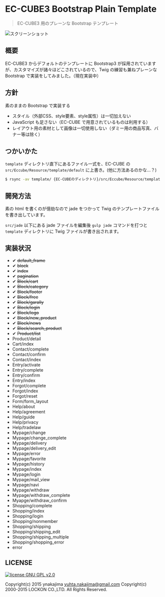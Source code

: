 # EC-CUBE3 Bootstrap Plain Template

> EC-CUBE3 用のプレーンな Bootstrap テンプレート

![スクリーンショット](https://raw.githubusercontent.com/ynakajima/eccube3-bootstrap-plain-template/develop/screenshot.jpg)

## 概要

EC-CUBE3 からデフォルトのテンプレートに Bootstrap3 が採用されていますが、カスタマイズが諸々ほどこされているので、Twig の練習も兼ねプレーンな Bootstrap で実装をしてみました。（現在実装中）

## 方針

素のままの Bootstrap で実装する

* スタイル（外部CSS、style要素、style属性）は一切加えない
* JavaScript も足さない（EC-CUBE で用意されているものは利用する）
* レイアウト用の素材として画像は一切使用しない（ダミー用の商品写真、バナー等は除く）

## つかいかた
`template` ディレクトリ直下にあるファイル一式を、EC-CUBE の `src/Eccube/Resource/template/default` に上書き。(他に方法あるのかな…？)

```sh
$ rsync -av template/ {EC-CUBEのディレクトリ}/src/Eccube/Resource/template/default
```

## 開発方法
素の html を書くのが億劫なので jade をつかって Twig のテンプレートファイルを書き出しています。

`src/jade` 以下にある jade ファイルを編集後 `gulp jade` コマンドを打つと `template` ディレクトリに Twig ファイルが書き出されます。

## 実装状況
* ✔ <del>default_frame</del>
* ✔ <del>block</del>
* ✔ <del>index</del>
* ✔ <del>pagination</del>
* ✔ <del>Block/cart</del>
* ✔ <del>Block/category</del>
* ✔ <del>Block/footer</del>
* ✔ <del>Block/free</del>
* ✔ <del>Block/garally</del>
* ✔ <del>Block/login</del>
* ✔ <del>Block/logo</del>
* ✔ <del>Block/new_product</del>
* ✔ <del>Block/news</del>
* ✔ <del>Block/search_product</del>
* ✔ <del>Product/list</del>
* Product/detail
* Cart/index
* Contact/complete
* Contact/confirm
* Contact/index
* Entry/activate
* Entry/complete
* Entry/confirm
* Entry/index
* Forgot/complete
* Forgot/index
* Forgot/reset
* Form/form_layout
* Help/about
* Help/agreement
* Help/guide
* Help/privacy
* Help/tradelaw
* Mypage/change
* Mypage/change_complete
* Mypage/delivery
* Mypage/delivery_edit
* Mypage/error
* Mypage/favorite
* Mypage/history
* Mypage/index
* Mypage/login
* Mypage/mail_view
* Mypage/navi
* Mypage/withdraw
* Mypage/withdraw_complete
* Myapge/withdraw_confirm
* Shopping/complete
* Shopping/index
* Shopping/login
* Shopping/nonmember
* Shopping/shipping
* Shopping/shipping_edit
* Shopping/shipping_multiple
* Shopping/shopping_error
* error

## LICENSE
[![license GNU GPL v2.0](https://img.shields.io/badge/license-GNU%20GPL%20v2.0-blue.svg)](https://www.gnu.org/licenses/gpl-2.0.html)

Copyright(c) 2015 ynakajima <yuhta.nakajima@gmail.com>
Copyright(c) 2000-2015 LOCKON CO.,LTD. All Rights Reserved.
